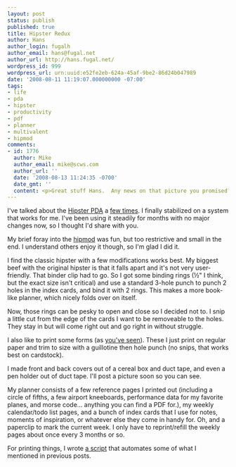 ```yaml
---
layout: post
status: publish
published: true
title: Hipster Redux
author: Hans
author_login: fugalh
author_email: hans@fugal.net
author_url: http://hans.fugal.net/
wordpress_id: 999
wordpress_url: urn:uuid:e52fe2eb-624a-45af-9be2-86d24b047989
date: '2008-08-11 11:19:07.000000000 -07:00'
tags:
- life
- pda
- hipster
- productivity
- pdf
- planner
- multivalent
- hipmod
comments:
- id: 1776
  author: Mike
  author_email: mike@scws.com
  author_url: ''
  date: '2008-08-13 11:24:35 -0700'
  date_gmt: ''
  content: <p>Great stuff Hans.  Any news on that picture you promised?!!!</p>
---
```

<p>I've talked about the <a href="http://www.43folders.com/2004/09/03/introducing-the-hipster-pda">Hipster PDA</a> a <a href="http://hans.fugal.net/blog/articles/search?q=hipster">few times</a>. I finally stabilized on a system that works for me. I've been using it steadily for months with no major changes now, so I thought I'd share with you.</p>

<p>My brief foray into the <a href="http://hans.fugal.net/blog/2008/01/26/hipmod.html">hipmod</a> was fun, but too restrictive and small in the end. I understand others enjoy it though, so I'm glad I did it.</p>

<p>I find the classic hipster with a few modifications works best. My biggest beef with the original hipster is that it falls apart and it's not very user-friendly. That binder clip had to go. So I got some binding rings (½" I think, but the exact size isn't critical) and use a standard 3-hole punch to punch 2 holes in the index cards, and bind it with 2 rings. This makes a more book-like planner, which nicely folds over on itself. </p>

<p>Now, those rings can be pesky to open and close so I decided not to. I snip a little cut from the edge of the cards I want to be removeable to the holes. They stay in but will come right out and go right in without struggle. </p>

<p>I also like to print some forms (as <a href="http://hans.fugal.net/blog/articles/search?q=hipster">you've seen</a>). These I just print on regular paper and trim to size with a guillotine then hole punch (no snips, that works best on cardstock).</p>

<p>I made front and back covers out of a cereal box and duct tape, and even a pen holder out of duct tape. I'll post a picture soon so you can see.</p>

<p>My planner consists of a few reference pages I printed out (including a circle of fifths, a few airport kneeboards, performance data for my favorite planes, and morse code… anything you can find a PDF for.), my weekly calendar/todo list pages, and a bunch of index cards that I use for notes, moments of inspiration, or whatever else they come in handy for. Oh, and a paperclip to mark the current week. I only have to reprint/refill the weekly pages about once every 3 months or so.</p>

<p>For printing things, I wrote <a href="http://hans.fugal.net/src/hipster.tgz">a script</a> that automates some of what I mentioned in previous posts.</p>
